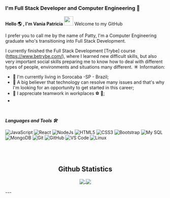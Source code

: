 ### I'm Full Stack Developer and Computer Engineering 👋
 
<!--
**vapatty6848/vapatty6848** is a ✨ _special_ ✨ repository because its `README.md` (this file) appears on your GitHub profile.

Here are some ideas to get you started:

- 🔭 I’m currently working on ...
- 🌱 I’m currently learning ...
- 👯 I’m looking to collaborate on ...
- 🤔 I’m looking for help with ...
- 💬 Ask me about ...
- 📫 How to reach me: ...
- 😄 Pronouns: ...
- ⚡ Fun fact: ...
-->
**Hello :earth_americas: , I'm Vania Patricia <img src="https://github.com/TheDudeThatCode/TheDudeThatCode/blob/master/Assets/Hi.gif" width="29px">**
 Welcome to my GitHub  

I prefer you to call me by the name of Patty, I'm a Computer Engineering  graduate who's transitioning into Full Stack Development.

I currently finished the Full Stack Development [Trybe] course (https://www.betrybe.com/), where I learned new difficult skills, but also very important social skills preparing me to know how to deal with different types of people, environments and situations many different.
:sunny:  Information: 
- :house_with_garden: I'm currently living in Sorocaba -SP - Brazil;
- :thought_balloon: A big believer that technology can resolve many issues and that's why I'm looking for an opportunity to get started in this career;
- :honeybee: I appreciate teamwork in workplaces  :soccer: :rugby_football:;
- 
<br>


***Languages and Tools 🛠***

![JavaScript](https://img.shields.io/badge/-JavaScript-%23F7DF1C?style=flat-square&logo=javascript&logoColor=000000&labelColor=%23F7DF1C&color=%23FFCE5A)
![React](https://img.shields.io/badge/-React-61DAFB?style=flat-square&logo=react&logoColor=ffffff)
![NodeJs](https://img.shields.io/badge/-NodeJS-339933?style=flat-square&logo=node.js&logoColor=ffffff)
![HTML5](https://img.shields.io/badge/-HTML5-%23E44D27?style=flat-square&logo=html5&logoColor=ffffff)
![CSS3](https://img.shields.io/badge/-CSS3-%231572B6?style=flat-square&logo=css3)
![Bootstrap](https://img.shields.io/badge/-Bootstrap-563D7C?style=flat-square&logo=Bootstrap)
![My SQL](https://img.shields.io/badge/-Sql%20Server-CC2927?style=flat-square&logo=mysql&logoColor=ffffff)
![MongoDB](https://img.shields.io/badge/-mongo%20DB-3f2e1e?style=flat-square&logo=mongoDB&logoColor=4c8e44)
![Git](https://img.shields.io/badge/-Git-%23F05032?style=flat-square&logo=git&logoColor=%23ffffff)
![GitHub](https://img.shields.io/badge/-GitHub-181717?style=flat-square&logo=github)
![VS Code](http://img.shields.io/badge/-VS%20Code-007ACC?style=flat-square&logo=visual-studio-code&logoColor=ffffff)
![Linux](http://img.shields.io/badge/-Linux-007ACC?style=flat-square&logo=linux&logoColor=ffffff)
 
<br/>

<br/>
  <h2 align="center"> Github Statistics </h2>
  
  <div align="center"> 
     <a href="">
      <img align="center" src="https://github-readme-stats-sigma-five.vercel.app/api?username=vapatty6848&show_icons=true&include_all_commits=true&count_private=true&theme=react&line_height=40" />
    </a>
    <a href="">
      <img align="center" src="https://github-readme-stats.vercel.app/api/top-langs/?username=vapatty6848&theme=react&line_height=40&hide=css"/>
    </a>
  </div>  
<br/>
---
